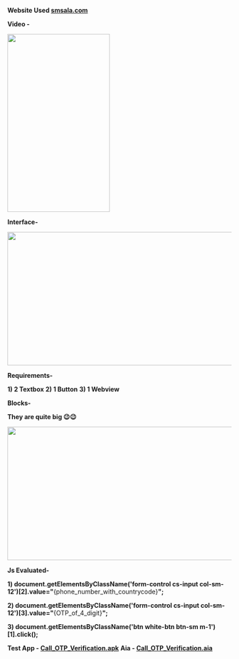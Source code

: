 **Website Used  [smsala.com](https://smsala.com/voice-otp/)**

**Video -**

<img height=400 width=230 src = "https://res.cloudinary.com/dny3l6mca/image/upload/v1684908790/video_2022-01-19_18-01-10_zpe4qk.gif">
</img>

**Interface-**

<img height=300 width=600 src = "https://kodular-community.s3.dualstack.eu-west-1.amazonaws.com/original/3X/a/b/abecfd386e2d78776046b102c734b4f7940a695c.png">
</img>


**Requirements-**

**1) 2 Textbox**
**2) 1 Button**
**3) 1 Webview**

**Blocks-**

**They are quite big :wink::wink:**

<img height=300 width=600 src = "https://kodular-community.s3.dualstack.eu-west-1.amazonaws.com/original/3X/d/3/d36c991574eebcc8ba5db9ca16e4f26cb1541acf.png">
</img>

**Js Evaluated-**

**1) document.getElementsByClassName('form-control cs-input col-sm-12')[2].value="**{phone_number_with_countrycode}**";**

**2) document.getElementsByClassName('form-control cs-input col-sm-12')[3].value="**{OTP_of_4_digit}**";**

**3) document.getElementsByClassName('btn white-btn btn-sm m-1')[1].click();**

**Test App - [Call_OTP_Verification.apk](https://community.kodular.io/uploads/short-url/sznsPuNIgLnAbsIWCFEDcs1pooU.apk)**
**Aia - [Call_OTP_Verification.aia](https://community.kodular.io/uploads/short-url/psX8Cl7bbEeZkwlwk7lQYLPQ6A5.aia)**
